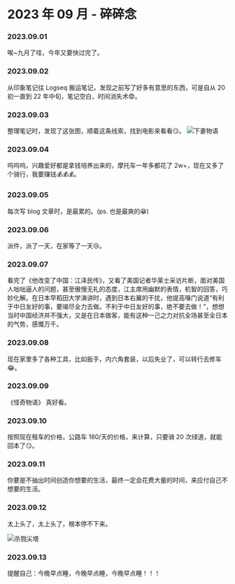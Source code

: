 # 2023 年 09 月 - 碎碎念


### 2023.09.01
唉~九月了哇，今年又要快过完了。

### 2023.09.02
从印象笔记往 Logseq 搬运笔记，发现之前写了好多有意思的东西，可是自从 20 初一直到 22 年中旬，笔记空白，时间消失术😨。

### 2023.09.03
整理笔记时，发现了这张图，顺着这条线索，找到电影来看看😏。
![下妻物语](https://image.ericzzz.com/2023/09/04/ed64ac24-89e1-4973-9e5a-3e18b76319c5.webp)

### 2023.09.04
呜呜呜，兴趣爱好都是拿钱培养出来的，摩托车一年多都花了 2w+，现在又多了个骑行，我要赚钱💰💰💰。

### 2023.09.05
每次写 blog 文章时，是最累的。(ps. 也是最爽的😁)

### 2023.09.06
派件，派了一天，在家等了一天😢。

### 2023.09.07
看完了《他改变了中国：江泽民传》，又看了美国记者华莱士采访片断，面对美国人咄咄逼人的问题，甚至傲慢无礼的态度，江主席用幽默的表情，机智的回答，巧妙化解。在日本早稻田大学演讲时，遇到日本右翼的干扰，他提高嗓门说道“有利于中日友好的事，要竭尽全力去做。不利于中日友好的事，绝不要去做！”，想想当时中国经济并不强大，又是在日本做客，能有这种一己之力对抗全场甚至全日本的气势，感慨万千。

### 2023.09.08
现在家里多了各种工具，比如扳手，内六角套装，以后失业了，可以转行去修车😂。

### 2023.09.09
《怪奇物语》 真好看。

### 2023.09.10
按照现在租车的价格，公路车 180/天的价格，来计算，只要骑 20 次绿道，就能回本了😏。

### 2023.09.11
你要是不抽出时间创造你想要的生活，最终一定会花费大量的时间，来应付自己不想要的生活。

### 2023.09.12
太上头了，太上头了，根本停不下来。

![杀戮尖塔](https://image.ericzzz.com/2023/09/13/0a91dd8d-ae02-45b0-b31f-ea8f4bdd930c.png)

### 2023.09.13
提醒自己：今晚早点睡，今晚早点睡，今晚早点睡！！！

